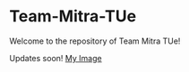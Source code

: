 # Team-Mitra-TUe

Welcome to the repository of Team Mitra TUe!

Updates soon!
[My Image](team-mitra/misc/1646073905205.jpeg)